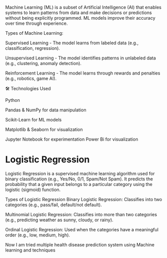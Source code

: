 Machine Learning (ML) is a subset of Artificial Intelligence (AI) that enables systems to learn patterns from data and make decisions or predictions without being explicitly programmed. ML models improve their accuracy over time through experience.

Types of Machine Learning:

Supervised Learning - The model learns from labeled data (e.g., classification, regression).

Unsupervised Learning - The model identifies patterns in unlabeled data (e.g., clustering, anomaly detection).

Reinforcement Learning - The model learns through rewards and penalties (e.g., robotics, game AI).

🛠️ Technologies Used

Python 

Pandas & NumPy for data manipulation

Scikit-Learn for ML models

Matplotlib & Seaborn for visualization

Jupyter Notebook for experimentation
Power Bi for visualization
<H1>Logistic Regression</H1>
<p>Logistic Regression is a supervised machine learning algorithm used for binary classification (e.g., Yes/No, 0/1, Spam/Not Spam). It predicts the probability that a given input belongs to a particular category using the logistic (sigmoid) function.</p>

<h>Types of Logistic Regression</h>
Binary Logistic Regression: Classifies into two categories (e.g., pass/fail, default/not default).

Multinomial Logistic Regression: Classifies into more than two categories (e.g., predicting weather as sunny, cloudy, or rainy).

Ordinal Logistic Regression: Used when the categories have a meaningful order (e.g., low, medium, high).</p>
Now I am tried multiple health disease prediction system using Machine learning and techniques
